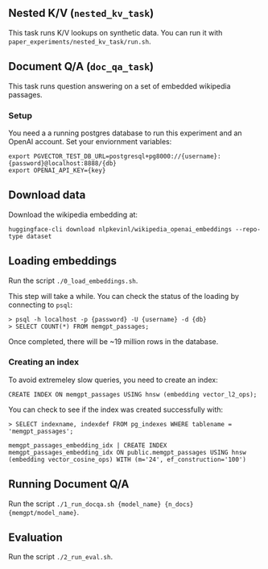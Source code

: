 
## Nested K/V (`nested_kv_task`)
This task runs K/V lookups on synthetic data. You can run it with `paper_experiments/nested_kv_task/run.sh`.

## Document Q/A (`doc_qa_task`)
This task runs question answering on a set of embedded wikipedia passages.

### Setup
You need a a running postgres database to run this experiment and an OpenAI account. Set your enviornment variables:
```
export PGVECTOR_TEST_DB_URL=postgresql+pg8000://{username}:{password}@localhost:8888/{db}
export OPENAI_API_KEY={key}
```

## Download data
Download the wikipedia embedding at:
```
huggingface-cli download nlpkevinl/wikipedia_openai_embeddings --repo-type dataset
```

## Loading embeddings
Run the script `./0_load_embeddings.sh`.

This step will take a while. You can check the status of the loading by connecting to `psql`:
```
> psql -h localhost -p {password} -U {username} -d {db}
> SELECT COUNT(*) FROM memgpt_passages;
```
Once completed, there will be ~19 million rows in the database.

### Creating an index
To avoid extremeley slow queries, you need to create an index:
```
CREATE INDEX ON memgpt_passages USING hnsw (embedding vector_l2_ops);
```
You can check to see if the index was created successfully with:
```
> SELECT indexname, indexdef FROM pg_indexes WHERE tablename = 'memgpt_passages';

memgpt_passages_embedding_idx | CREATE INDEX memgpt_passages_embedding_idx ON public.memgpt_passages USING hnsw (embedding vector_cosine_ops) WITH (m='24', ef_construction='100')
```

## Running Document Q/A
Run the script `./1_run_docqa.sh {model_name} {n_docs} {memgpt/model_name}`.

## Evaluation
Run the script `./2_run_eval.sh`.
